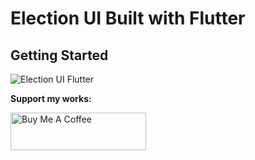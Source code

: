 # Election UI Built with Flutter


## Getting Started

![Election UI Flutter](https://user-images.githubusercontent.com/31751665/174423480-62e0d3ba-fa38-4253-a2d0-6c11490924e2.jpg)


**Support my works:**

<a href="https://www.buymeacoffee.com/chhinsras" target="_blank"><img src="https://cdn.buymeacoffee.com/buttons/v2/default-yellow.png" alt="Buy Me A Coffee" style="height: 60px !important;width: 217px !important;" ></a>
